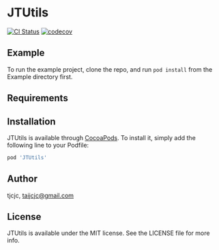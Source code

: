 # JTUtils

[![CI Status](https://img.shields.io/travis/tjcjc/JTUtils.svg?style=flat)](https://travis-ci.org/tjcjc/JTUtils)
[![codecov](https://codecov.io/gh/tjcjc/JTUtils/branch/master/graph/badge.svg)](https://codecov.io/gh/tjcjc/JTUtils)

## Example

To run the example project, clone the repo, and run `pod install` from the Example directory first.

## Requirements

## Installation

JTUtils is available through [CocoaPods](https://cocoapods.org). To install
it, simply add the following line to your Podfile:

```ruby
pod 'JTUtils'
```

## Author

tjcjc, taijcjc@gmail.com

## License

JTUtils is available under the MIT license. See the LICENSE file for more info.
